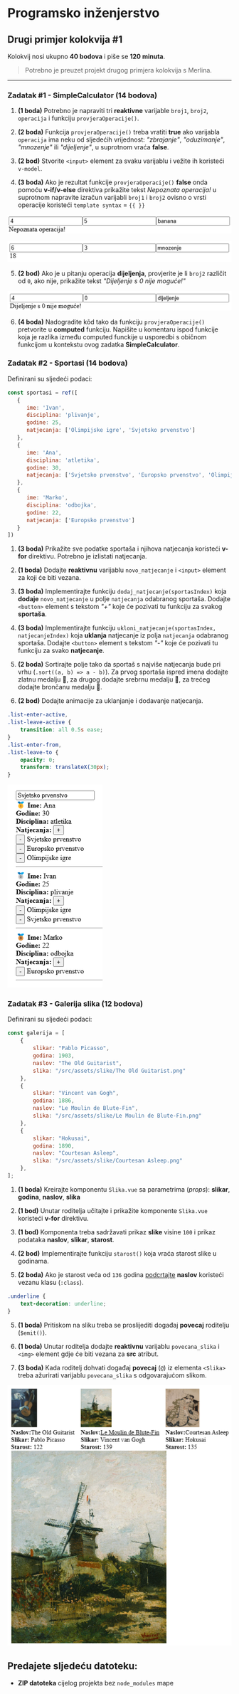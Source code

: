 <div>

# Programsko inženjerstvo

## Drugi primjer kolokvija #1

Kolokvij nosi ukupno **40 bodova** i piše se **120 minuta**.

> Potrebno je preuzet projekt drugog primjera kolokvija s Merlina.

---

### Zadatak #1 - SimpleCalculator (14 bodova)

1. **(1 boda)** Potrebno je napraviti tri **reaktivne** varijable `broj1`, `broj2`, `operacija` i funkciju `provjeraOperacije()`.

2. **(2 boda)** Funkcija `provjeraOperacije()` treba vratiti **true** ako varijabla `operacija` ima neku od sljedećih vrijednost: *"zbrajanje"*, *"oduzimanje"*, *"mnozenje"* ili *"dijeljenje"*, u suprotnom vraća **false**. 

3. **(2 bod)** Stvorite `<input>` element za svaku varijablu i vežite ih koristeći `v-model`.

4. **(3 boda)** Ako je rezultat funkcije `provjeraOperacije()` **false** onda pomoću **v-if/v-else** direktiva prikažite tekst *Nepoznata operacija!* u suprotnom napravite izračun varijabli `broj1` i `broj2` ovisno o vrsti operacije koristeći `template syntax` = `{{ }}`

![alt text](Slike/provjeraOperacije.png)

![alt text](Slike/mnozenje.png)

5. **(2 bod)** Ako je u pitanju operacija **dijeljenja**, provjerite je li `broj2` različit od `0`, ako nije, prikažite tekst *"Dijeljenje s 0 nije moguće!"*

![alt text](Slike/dijeljenje.png)

6. **(4 boda)** Nadogradite kôd tako da funkciju `provjeraOperacije()` pretvorite u **computed** funkciju. Napišite u komentaru ispod funkcije koja je razlika između computed funckije u usporedbi s običnom funkcijom u kontekstu ovog zadatka **SimpleCalculator**.

<div class="page"></div>

### Zadatak #2 - Sportasi (14 bodova)

Definirani su sljedeći podaci:

```js
const sportasi = ref([
   {
      ime: 'Ivan', 
      disciplina: 'plivanje', 
      godine: 25, 
      natjecanja: ['Olimpijske igre', 'Svjetsko prvenstvo']
   },
   {
      ime: 'Ana', 
      disciplina: 'atletika', 
      godine: 30, 
      natjecanja: ['Svjetsko prvenstvo', 'Europsko prvenstvo', 'Olimpijske igre']
   },
   {
      ime: 'Marko', 
      disciplina: 'odbojka', 
      godine: 22, 
      natjecanja: ['Europsko prvenstvo']
   }
])
```

1. **(3 boda)** Prikažite sve podatke sportaša i njihova natjecanja koristeći **v-for** direktivu. Potrebno je izlistati natjecanja.

2. **(1 boda)** Dodajte **reaktivnu** varijablu `novo_natjecanje` i `<input>` element za koji će biti vezana.

3. **(3 boda)** Implementirajte funkciju `dodaj_natjecanje(sportasIndex)` koja **dodaje** `novo_natjecanje` u polje `natjecanja` odabranog sportaša. Dodajte `<button>` element s tekstom *"+"* koje će pozivati tu funkciju za svakog **sportaša**.

4. **(3 boda)** Implementirajte funkciju `ukloni_natjecanje(sportasIndex, natjecanjeIndex)` koja **uklanja** natjecanje iz polja `natjecanja` odabranog sportaša. Dodajte `<button>` element s tekstom *"-"* koje će pozivati tu funkciju za svako **natjecanje**.

5. **(2 boda)** Sortirajte polje tako da sportaš s najviše natjecanja bude pri vrhu (`.sort((a, b) => a - b)`). Za prvog sportaša ispred imena dodajte zlatnu medalju 🥇, za drugog dodajte srebrnu medalju 🥈, za trećeg dodajte brončanu medalju 🥉.

6. **(2 bod)** Dodajte animacije za uklanjanje i dodavanje natjecanja.

<div class="page"></div>

```css
.list-enter-active,
.list-leave-active {
    transition: all 0.5s ease;
}
.list-enter-from,
.list-leave-to {
    opacity: 0;
    transform: translateX(30px);
}
```

![alt text](Slike/sportasi.png)

<div class="page"></div>

### Zadatak #3 - Galerija slika (12 bodova)

Definirani su sljedeći podaci:

```js
const galerija = [    
    {
        slikar: "Pablo Picasso",
        godina: 1903,
        naslov: "The Old Guitarist",
        slika: "/src/assets/slike/The Old Guitarist.png"
    },
    {
        slikar: "Vincent van Gogh",
        godina: 1886,
        naslov: "Le Moulin de Blute-Fin",
        slika: "/src/assets/slike/Le Moulin de Blute-Fin.png"
    },
    {
        slikar: "Hokusai",
        godina: 1890,
        naslov: "Courtesan Asleep",
        slika: "/src/assets/slike/Courtesan Asleep.png"
    },
];
```

1. **(1 boda)** Kreirajte komponentu `Slika.vue` sa parametrima (*props*): **slikar**, **godina**, **naslov**, **slika**

2. **(1 bod)** Unutar roditelja učitajte i prikažite komponente `Slika.vue` koristeći **v-for** direktivu.

2. **(1 bod)** Komponenta treba sadržavati prikaz **slike** visine `100` i prikaz podataka  **naslov**, **slikar**, **starost**.

3. **(2 bod)** Implementirajte funkciju `starost()` koja vraća starost slike u godinama.

4. **(2 boda)** Ako je starost veća od `136` godina <u>podcrtajte</u> **naslov** koristeći vezanu klasu (`:class`).

```css
.underline {
    text-decoration: underline;
}
```

5. **(1 boda)** Pritiskom na sliku treba se proslijediti događaj **povecaj** roditelju (`$emit()`).

6. **(1 boda)** Unutar roditelja dodajte **reaktivnu** varijablu `povecana_slika` i `<img>` element gdje će biti vezana za **src** atribut.

7. **(3 boda)** Kada roditelj dohvati događaj **povecaj** (`@`) iz elementa `<Slika>` treba ažurirati varijablu `povecana_slika` s odgovarajućom slikom.

![alt text](Slike/galerija.png)

## Predajete sljedeću datoteku:

- **ZIP datoteka** cijelog projekta bez `node_modules` mape

</div>
